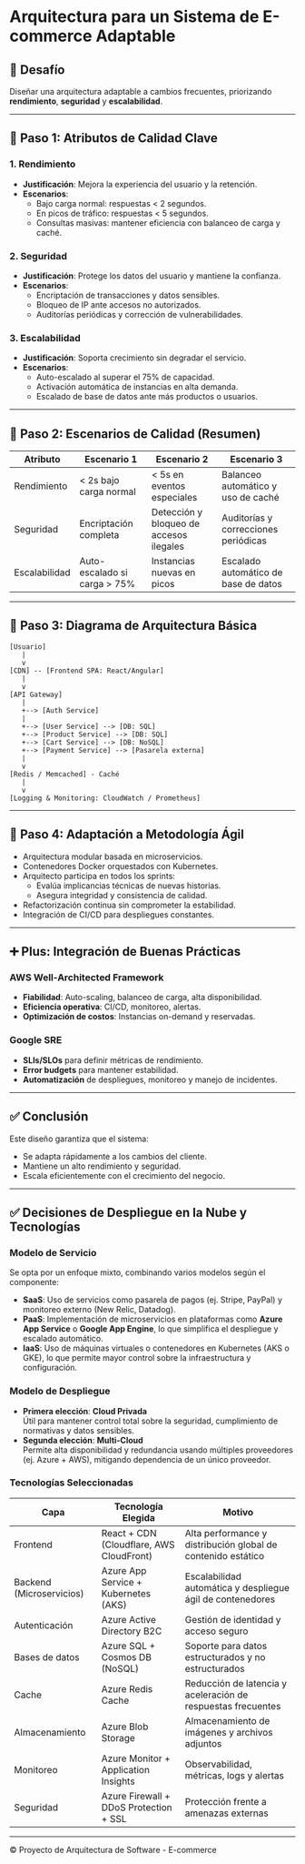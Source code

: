 
# Arquitectura para un Sistema de E-commerce Adaptable

## 🎯 Desafío
Diseñar una arquitectura adaptable a cambios frecuentes, priorizando **rendimiento**, **seguridad** y **escalabilidad**.

---

## 📌 Paso 1: Atributos de Calidad Clave

### 1. Rendimiento
- **Justificación**: Mejora la experiencia del usuario y la retención.
- **Escenarios**:
  - Bajo carga normal: respuestas < 2 segundos.
  - En picos de tráfico: respuestas < 5 segundos.
  - Consultas masivas: mantener eficiencia con balanceo de carga y caché.

### 2. Seguridad
- **Justificación**: Protege los datos del usuario y mantiene la confianza.
- **Escenarios**:
  - Encriptación de transacciones y datos sensibles.
  - Bloqueo de IP ante accesos no autorizados.
  - Auditorías periódicas y corrección de vulnerabilidades.

### 3. Escalabilidad
- **Justificación**: Soporta crecimiento sin degradar el servicio.
- **Escenarios**:
  - Auto-escalado al superar el 75% de capacidad.
  - Activación automática de instancias en alta demanda.
  - Escalado de base de datos ante más productos o usuarios.

---

## 📌 Paso 2: Escenarios de Calidad (Resumen)

| Atributo     | Escenario 1                                  | Escenario 2                                     | Escenario 3                                     |
|--------------|----------------------------------------------|-------------------------------------------------|-------------------------------------------------|
| Rendimiento  | < 2s bajo carga normal                       | < 5s en eventos especiales                      | Balanceo automático y uso de caché              |
| Seguridad    | Encriptación completa                        | Detección y bloqueo de accesos ilegales        | Auditorías y correcciones periódicas            |
| Escalabilidad| Auto-escalado si carga > 75%                 | Instancias nuevas en picos                      | Escalado automático de base de datos            |

---

## 📌 Paso 3: Diagrama de Arquitectura Básica

```
[Usuario]
   |
   v
[CDN] -- [Frontend SPA: React/Angular]
   |
   v
[API Gateway]
   |
   +--> [Auth Service]
   |
   +--> [User Service] --> [DB: SQL]
   +--> [Product Service] --> [DB: SQL]
   +--> [Cart Service] --> [DB: NoSQL]
   +--> [Payment Service] --> [Pasarela externa]
   |
   v
[Redis / Memcached] - Caché
   |
   v
[Logging & Monitoring: CloudWatch / Prometheus]
```

---

## 📌 Paso 4: Adaptación a Metodología Ágil

- Arquitectura modular basada en microservicios.
- Contenedores Docker orquestados con Kubernetes.
- Arquitecto participa en todos los sprints:
  - Evalúa implicancias técnicas de nuevas historias.
  - Asegura integridad y consistencia de calidad.
- Refactorización continua sin comprometer la estabilidad.
- Integración de CI/CD para despliegues constantes.

---

## ➕ Plus: Integración de Buenas Prácticas

### AWS Well-Architected Framework
- **Fiabilidad**: Auto-scaling, balanceo de carga, alta disponibilidad.
- **Eficiencia operativa**: CI/CD, monitoreo, alertas.
- **Optimización de costos**: Instancias on-demand y reservadas.

### Google SRE
- **SLIs/SLOs** para definir métricas de rendimiento.
- **Error budgets** para mantener estabilidad.
- **Automatización** de despliegues, monitoreo y manejo de incidentes.

---

## ✅ Conclusión
Este diseño garantiza que el sistema:
- Se adapta rápidamente a los cambios del cliente.
- Mantiene un alto rendimiento y seguridad.
- Escala eficientemente con el crecimiento del negocio.

---

## ✅ Decisiones de Despliegue en la Nube y Tecnologías

### Modelo de Servicio
Se opta por un enfoque mixto, combinando varios modelos según el componente:

- **SaaS**: Uso de servicios como pasarela de pagos (ej. Stripe, PayPal) y monitoreo externo (New Relic, Datadog).
- **PaaS**: Implementación de microservicios en plataformas como **Azure App Service** o **Google App Engine**, lo que simplifica el despliegue y escalado automático.
- **IaaS**: Uso de máquinas virtuales o contenedores en Kubernetes (AKS o GKE), lo que permite mayor control sobre la infraestructura y configuración.

### Modelo de Despliegue
- **Primera elección**: **Cloud Privada**  
  Útil para mantener control total sobre la seguridad, cumplimiento de normativas y datos sensibles.
- **Segunda elección**: **Multi-Cloud**  
  Permite alta disponibilidad y redundancia usando múltiples proveedores (ej. Azure + AWS), mitigando dependencia de un único proveedor.

### Tecnologías Seleccionadas

| Capa                   | Tecnología Elegida                        | Motivo                                                                 |
|------------------------|-------------------------------------------|------------------------------------------------------------------------|
| Frontend               | React + CDN (Cloudflare, AWS CloudFront)  | Alta performance y distribución global de contenido estático          |
| Backend (Microservicios) | Azure App Service + Kubernetes (AKS)      | Escalabilidad automática y despliegue ágil de contenedores            |
| Autenticación          | Azure Active Directory B2C                | Gestión de identidad y acceso seguro                                  |
| Bases de datos         | Azure SQL + Cosmos DB (NoSQL)             | Soporte para datos estructurados y no estructurados                   |
| Cache                  | Azure Redis Cache                         | Reducción de latencia y aceleración de respuestas frecuentes           |
| Almacenamiento         | Azure Blob Storage                        | Almacenamiento de imágenes y archivos adjuntos                        |
| Monitoreo              | Azure Monitor + Application Insights      | Observabilidad, métricas, logs y alertas                              |
| Seguridad              | Azure Firewall + DDoS Protection + SSL    | Protección frente a amenazas externas                                 |



---

© Proyecto de Arquitectura de Software - E-commerce
